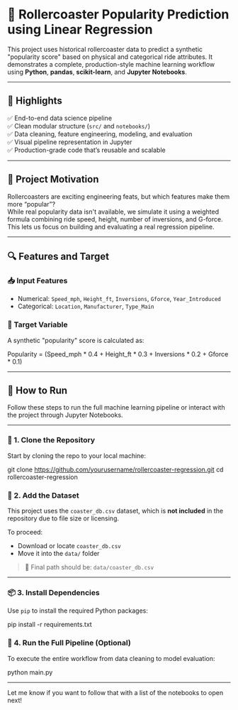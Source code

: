 # 🎢 Rollercoaster Popularity Prediction using Linear Regression

This project uses historical rollercoaster data to predict a synthetic "popularity score" based on physical and categorical ride attributes. It demonstrates a complete, production-style machine learning workflow using **Python**, **pandas**, **scikit-learn**, and **Jupyter Notebooks**.

---

## 📌 Highlights

✅ End-to-end data science pipeline  
✅ Clean modular structure (`src/` and `notebooks/`)  
✅ Data cleaning, feature engineering, modeling, and evaluation  
✅ Visual pipeline representation in Jupyter  
✅ Production-grade code that’s reusable and scalable

---

## 🧠 Project Motivation

Rollercoasters are exciting engineering feats, but which features make them more “popular”?  
While real popularity data isn't available, we simulate it using a weighted formula combining ride speed, height, number of inversions, and G-force. This lets us focus on building and evaluating a real regression pipeline.

---

## 🔍 Features and Target

### 📥 Input Features
- Numerical: `Speed_mph`, `Height_ft`, `Inversions`, `Gforce`, `Year_Introduced`
- Categorical: `Location`, `Manufacturer`, `Type_Main`

### 🎯 Target Variable
A synthetic "popularity" score is calculated as:

Popularity = (Speed_mph * 0.4 + Height_ft * 0.3 + Inversions * 0.2 + Gforce * 0.1)

---

## 🧪 How to Run

Follow these steps to run the full machine learning pipeline or interact with the project through Jupyter Notebooks.

---

### 🔁 1. Clone the Repository

Start by cloning the repo to your local machine:


git clone https://github.com/yourusername/rollercoaster-regression.git
cd rollercoaster-regression


### 📂 2. Add the Dataset

This project uses the `coaster_db.csv` dataset, which is **not included** in the repository due to file size or licensing.

To proceed:

- Download or locate `coaster_db.csv`
- Move it into the `data/` folder

> 📌 Final path should be: `data/coaster_db.csv`

---

### 📦 3. Install Dependencies

Use `pip` to install the required Python packages:


pip install -r requirements.txt

### 🚀 4. Run the Full Pipeline (Optional)

To execute the entire workflow from data cleaning to model evaluation:

python main.py

---

Let me know if you want to follow that with a list of the notebooks to open next!
